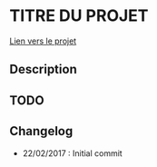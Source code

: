 # TITRE DU PROJET

[Lien vers le projet](https://lien)

## Description

## TODO

## Changelog

- 22/02/2017 : Initial commit
